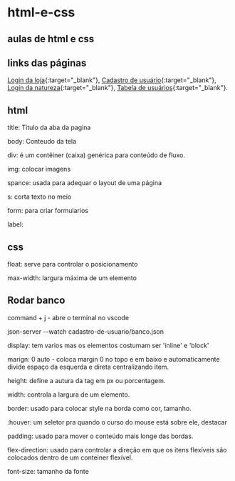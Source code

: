 # html-e-css

## aulas de html e css

  ## links das páginas
  [Login da loja](https://isabeledelimaoliveira.github.io/html-e-css/){:target="_blank"},
  [Cadastro de usuário](https://isabeledelimaoliveira.github.io/html-e-css/cadastro-de-usuario/){:target="_blank"},
  [Login da natureza](https://isabeledelimaoliveira.github.io/html-e-css/login-natureza/){:target="_blank"},
  [Tabela de usuários](https://isabeledelimaoliveira.github.io/html-e-css/tabela-usuarios/){:target="_blank"}.

## html

title: Titulo da aba da pagina

body: Conteudo da tela

div: é um contêiner (caixa) genérica para conteúdo de fluxo.

img: colocar imagens

spance: usada para adequar o layout de uma página

s: corta texto no meio

form: para criar formularios

label:

  
  
  

## css

float: serve para controlar o posicionamento

max-width: largura máxima de um elemento

  
  

## Rodar banco

command + j - abre o terminal no vscode

json-server --watch cadastro-de-usuario/banco.json

  

display: tem varios mas os elementos costumam ser 'inline' e 'block'

  

marign: 0 auto - coloca margin 0 no topo e em baixo e automaticamente divide espaço da esquerda e direta centralizando item.

  

height: define a autura da tag em px ou porcentagem.

width: controla a largura de um elemento.

  

border: usado para colocar style na borda como cor, tamanho.

  

:houver: um seletor pra quando o curso do mouse está sobre ele, destacar

  

padding: usado para mover o conteúdo mais longe das bordas.

  

flex-direction: usado para controlar a direção em que os itens flexíveis são colocados dentro de um conteiner flexível.

  

font-size: tamanho da fonte